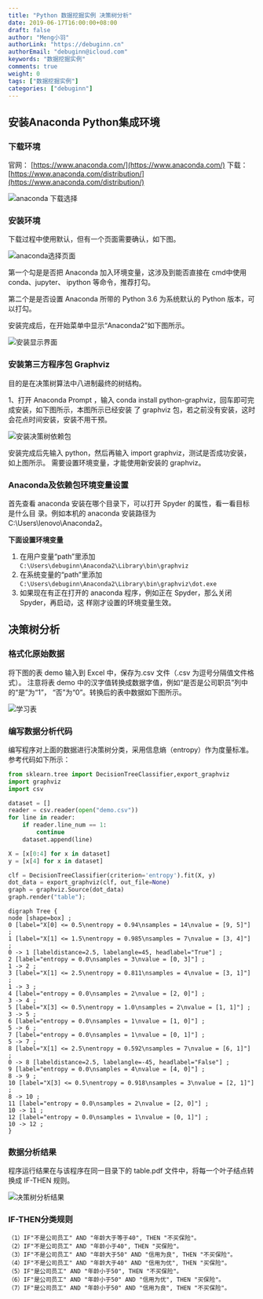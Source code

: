```yaml
---
title: "Python 数据挖掘实例 决策树分析"
date: 2019-06-17T16:00:00+08:00
draft: false
author: "Meng小羽"
authorLink: "https://debuginn.cn"
authorEmail: "debuginn@icloud.com"
keywords: "数据挖掘实例"
comments: true
weight: 0
tags: ["数据挖掘实例"]
categories: ["debuginn"]
---
```


## 安装Anaconda Python集成环境

### 下载环境

官网： [https://www.anaconda.com/](https://www.anaconda.com/)
下载： [https://www.anaconda.com/distribution/](https://www.anaconda.com/distribution/)

![anaconda 下载选择](https://image.debuginn.cn/202303241219353.png)

### 安装环境

下载过程中使用默认，但有一个页面需要确认，如下图。

![anaconda选择页面](https://image.debuginn.cn/202303241219803.png)

第一个勾是是否把 Anaconda 加入环境变量，这涉及到能否直接在 cmd中使用 conda、jupyter、 ipython 等命令，推荐打勾。

第二个是是否设置 Anaconda 所带的 Python 3.6 为系统默认的 Python 版本，可以打勾。

安装完成后，在开始菜单中显示“Anaconda2”如下图所示。

![安装显示界面](https://image.debuginn.cn/202303241220350.png)

### 安装第三方程序包 Graphviz

目的是在决策树算法中八进制最终的树结构。

1、打开 Anaconda Prompt ，输入 conda install python-graphviz，回车即可完成安装，如下图所示，本图所示已经安装 了 graphviz 包，若之前没有安装，这时会花点时间安装，安装不用干预。

![安装决策树依赖包](https://image.debuginn.cn/202303241221843.png)

安装完成后先输入 python，然后再输入 import graphviz，测试是否成功安装，如上图所示。
需要设置环境变量，才能使用新安装的 graphviz。

### Anaconda及依赖包环境变量设置

首先查看 anaconda 安装在哪个目录下，可以打开 Spyder 的属性，看一看目标是什么目 录。例如本机的 anaconda 安装路径为 C:\Users\lenovo\Anaconda2。

**下面设置环境变量**

1. 在用户变量“path”里添加 `C:\Users\debuginn\Anaconda2\Library\bin\graphviz` 
2. 在系统变量的“path”里添加 `C:\Users\debuginn\Anaconda2\Library\bin\graphviz\dot.exe` 
3. 如果现在有正在打开的 anaconda 程序，例如正在 Spyder，那么关闭 Spyder，再启动，这 样刚才设置的环境变量生效。

## 决策树分析

### 格式化原始数据

将下图的表 demo 输入到 Excel 中，保存为.csv 文件（.csv 为逗号分隔值文件格式）。
注意将表  demo 中的汉字值转换成数据字值，例如“是否是公司职员”列中的“是”为“1”， “否”为“0”。转换后的表中数据如下图所示。

![学习表](https://image.debuginn.cn/202303241222952.png)

### 编写数据分析代码

编写程序对上面的数据进行决策树分类，采用信息熵（entropy）作为度量标准。参考代码如下所示：

```python
from sklearn.tree import DecisionTreeClassifier,export_graphviz
import graphviz
import csv

dataset = []
reader = csv.reader(open("demo.csv"))
for line in reader:
    if reader.line_num == 1:
        continue
    dataset.append(line)

X = [x[0:4] for x in dataset]
y = [x[4] for x in dataset]

clf = DecisionTreeClassifier(criterion='entropy').fit(X, y)
dot_data = export_graphviz(clf, out_file=None)
graph = graphviz.Source(dot_data)
graph.render("table");
```

```shell
digraph Tree {
node [shape=box] ;
0 [label="X[0] <= 0.5\nentropy = 0.94\nsamples = 14\nvalue = [9, 5]"] ;
1 [label="X[1] <= 1.5\nentropy = 0.985\nsamples = 7\nvalue = [3, 4]"] ;
0 -> 1 [labeldistance=2.5, labelangle=45, headlabel="True"] ;
2 [label="entropy = 0.0\nsamples = 3\nvalue = [0, 3]"] ;
1 -> 2 ;
3 [label="X[1] <= 2.5\nentropy = 0.811\nsamples = 4\nvalue = [3, 1]"] ;
1 -> 3 ;
4 [label="entropy = 0.0\nsamples = 2\nvalue = [2, 0]"] ;
3 -> 4 ;
5 [label="X[3] <= 0.5\nentropy = 1.0\nsamples = 2\nvalue = [1, 1]"] ;
3 -> 5 ;
6 [label="entropy = 0.0\nsamples = 1\nvalue = [1, 0]"] ;
5 -> 6 ;
7 [label="entropy = 0.0\nsamples = 1\nvalue = [0, 1]"] ;
5 -> 7 ;
8 [label="X[1] <= 2.5\nentropy = 0.592\nsamples = 7\nvalue = [6, 1]"] ;
0 -> 8 [labeldistance=2.5, labelangle=-45, headlabel="False"] ;
9 [label="entropy = 0.0\nsamples = 4\nvalue = [4, 0]"] ;
8 -> 9 ;
10 [label="X[3] <= 0.5\nentropy = 0.918\nsamples = 3\nvalue = [2, 1]"] ;
8 -> 10 ;
11 [label="entropy = 0.0\nsamples = 2\nvalue = [2, 0]"] ;
10 -> 11 ;
12 [label="entropy = 0.0\nsamples = 1\nvalue = [0, 1]"] ;
10 -> 12 ;
}
```

### 数据分析结果

程序运行结果在与该程序在同一目录下的 table.pdf 文件中，将每一个叶子结点转换成 IF-THEN 规则。

![决策树分析结果](https://image.debuginn.cn/202303241223943.png)

### IF-THEN分类规则

```shell
（1）IF"不是公司员工" AND "年龄大于等于40", THEN "不买保险"。
（2）IF"不是公司员工" AND "年龄小于40", THEN "买保险"。
（3）IF"不是公司员工" AND "年龄大于50" AND "信用为良", THEN "不买保险"。
（4）IF"不是公司员工" AND "年龄大于40" AND "信用为优", THEN "买保险"。
（5）IF"是公司员工" AND "年龄小于50", THEN "不买保险"。
（6）IF"是公司员工" AND "年龄小于50" AND "信用为优", THEN "买保险"。
（7）IF"是公司员工" AND "年龄小于50" AND "信用为良", THEN "不买保险"。
```



